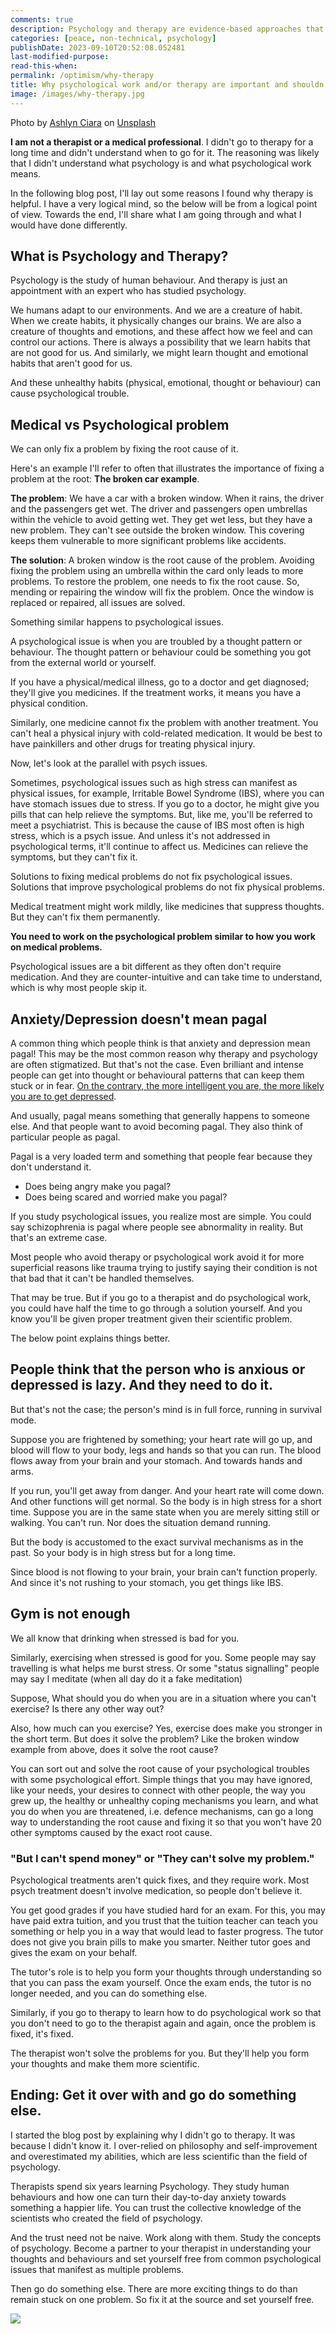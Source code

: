 ```yaml
---
comments: true
description: Psychology and therapy are evidence-based approaches that can expedite problem-solving. Common misconceptions include the belief that therapy is unnecessary and that therapists solely resolve issues. Addressing these misconceptions aids in determining the need for therapy, either for yourself or someone you know.
categories: [peace, non-technical, psychology]
publishDate: 2023-09-10T20:52:08.052481
last-modified-purpose:
read-this-when: 
permalink: /optimism/why-therapy
title: Why psychological work and/or therapy are important and shouldn't be ignored?
image: /images/why-therapy.jpg
---
```


Photo by <a href="https://unsplash.com/@ashlynciara?utm_source=unsplash&utm_medium=referral&utm_content=creditCopyText">Ashlyn Ciara</a> on <a href="https://unsplash.com/photos/WA_O4UAUfxc?utm_source=unsplash&utm_medium=referral&utm_content=creditCopyText">Unsplash</a>


**I am not a therapist or a medical professional**. I didn't go to therapy for a long time and didn't understand when to go for it. The reasoning was likely that I didn't understand what psychology is and what psychological work means.

In the following blog post, I'll lay out some reasons I found why therapy is helpful. I have a very logical mind, so the below will be from a logical point of view. Towards the end, I'll share what I am going through and what I would have done differently.

## What is Psychology and Therapy?

Psychology is the study of human behaviour. And therapy is just an appointment with an expert who has studied psychology.

We humans adapt to our environments. And we are a creature of habit. When we create habits, it physically changes our brains. We are also a creature of thoughts and emotions, and these affect how we feel and can control our actions. There is always a possibility that we learn habits that are not good for us. And similarly, we might learn thought and emotional habits that aren't good for us.

And these unhealthy habits (physical, emotional, thought or behaviour) can cause psychological trouble.

## Medical vs Psychological problem

We can only fix a problem by fixing the root cause of it.

Here's an example I'll refer to often that illustrates the importance of fixing a problem at the root: **The broken car example**.

**The problem**: We have a car with a broken window. When it rains, the driver and the passengers get wet. The driver and passengers open umbrellas within the vehicle to avoid getting wet. They get wet less, but they have a new problem. They can't see outside the broken window. This covering keeps them vulnerable to more significant problems like accidents.

**The solution**: A broken window is the root cause of the problem. Avoiding fixing the problem using an umbrella within the card only leads to more problems. To restore the problem, one needs to fix the root cause. So, mending or repairing the window will fix the problem. Once the window is replaced or repaired, all issues are solved.

Something similar happens to psychological issues.

A psychological issue is when you are troubled by a thought pattern or behaviour. The thought pattern or behaviour could be something you got from the external world or yourself.

If you have a physical/medical illness, go to a doctor and get diagnosed; they'll give you medicines. If the treatment works, it means you have a physical condition.

Similarly, one medicine cannot fix the problem with another treatment. You can't heal a physical injury with cold-related medication. It would be best to have painkillers and other drugs for treating physical injury.

Now, let's look at the parallel with psych issues.

Sometimes, psychological issues such as high stress can manifest as physical issues, for example, Irritable Bowel Syndrome (IBS), where you can have stomach issues due to stress. If you go to a doctor, he might give you pills that can help relieve the symptoms. But, like me, you'll be referred to meet a psychiatrist. This is because the cause of IBS most often is high stress, which is a psych issue. And unless it's not addressed in psychological terms, it'll continue to affect us. Medicines can relieve the symptoms, but they can't fix it.

Solutions to fixing medical problems do not fix psychological issues. Solutions that improve psychological problems do not fix physical problems.

Medical treatment might work mildly, like medicines that suppress thoughts. But they can't fix them permanently.

**You need to work on the psychological problem similar to how you work on medical problems.**

Psychological issues are a bit different as they often don't require medication. And they are counter-intuitive and can take time to understand, which is why most people skip it.

## Anxiety/Depression doesn't mean pagal

A common thing which people think is that anxiety and depression mean pagal! This may be the most common reason why therapy and psychology are often stigmatized. But that's not the case. Even brilliant and intense people can get into thought or behavioural patterns that can keep them stuck or in fear. [On the contrary, the more intelligent you are, the more likely you are to get depressed](https://www.ankushchoubey.com/v1/can-not-logic-your-way-out-of-depression).

And usually, pagal means something that generally happens to someone else. And that people want to avoid becoming pagal. They also think of particular people as pagal.

Pagal is a very loaded term and something that people fear because they don't understand it.
- Does being angry make you pagal?
- Does being scared and worried make you pagal?

If you study psychological issues, you realize most are simple. You could say schizophrenia is pagal where people see abnormality in reality. But that's an extreme case.

Most people who avoid therapy or psychological work avoid it for more superficial reasons like trauma trying to justify saying their condition is not that bad that it can't be handled themselves. 

That may be true. But if you go to a therapist and do psychological work, you could have half the time to go through a solution yourself. And you know you'll be given proper treatment given their scientific problem.

The below point explains things better.

## People think that the person who is anxious or depressed is lazy. And they need to do it.

But that's not the case; the person's mind is in full force, running in survival mode.

Suppose you are frightened by something; your heart rate will go up, and blood will flow to your body, legs and hands so that you can run. The blood flows away from your brain and your stomach. And towards hands and arms.

If you run, you'll get away from danger. And your heart rate will come down. And other functions will get normal. So the body is in high stress for a short time. Suppose you are in the same state when you are merely sitting still or walking. You can't run. Nor does the situation demand running.

But the body is accustomed to the exact survival mechanisms as in the past. So your body is in high stress but for a long time.

Since blood is not flowing to your brain, your brain can't function properly. And since it's not rushing to your stomach, you get things like IBS.

## Gym is not enough

We all know that drinking when stressed is bad for you.

Similarly, exercising when stressed is good for you. Some people may say travelling is what helps me burst stress. Or some "status signalling" people may say I meditate (when all day do it a fake meditation)

Suppose, What should you do when you are in a situation where you can't exercise? Is there any other way out?

Also, how much can you exercise? Yes, exercise does make you stronger in the short term. But does it solve the problem? Like the broken window example from above, does it solve the root cause?

You can sort out and solve the root cause of your psychological troubles with some psychological effort. Simple things that you may have ignored, like your needs, your desires to connect with other people, the way you grew up, the healthy or unhealthy coping mechanisms you learn, and what you do when you are threatened, i.e. defence mechanisms, can go a long way to understanding the root cause and fixing it so that you won't have 20 other symptoms caused by the exact root cause.

### "But I can't spend money" or "They can't solve my problem."

Psychological treatments aren't quick fixes, and they require work. Most psych treatment doesn't involve medication, so people don't believe it.

You get good grades if you have studied hard for an exam. For this, you may have paid extra tuition, and you trust that the tuition teacher can teach you something or help you in a way that would lead to faster progress. The tutor does not give you brain pills to make you smarter. Neither tutor goes and gives the exam on your behalf. 

The tutor's role is to help you form your thoughts through understanding so that you can pass the exam yourself. Once the exam ends, the tutor is no longer needed, and you can do something else.

Similarly, if you go to therapy to learn how to do psychological work so that you don't need to go to the therapist again and again, once the problem is fixed, it's fixed.

The therapist won't solve the problems for you. But they'll help you form your thoughts and make them more scientific. 

## Ending: Get it over with and go do something else.

I started the blog post by explaining why I didn't go to therapy. It was because I didn't know it. I over-relied on philosophy and self-improvement and overestimated my abilities, which are less scientific than the field of psychology.

Therapists spend six years learning Psychology. They study human behaviours and how one can turn their day-to-day anxiety towards something a happier life. You can trust the collective knowledge of the scientists who created the field of psychology.

And the trust need not be naive. Work along with them. Study the concepts of psychology. Become a partner to your therapist in understanding your thoughts and behaviours and set yourself free from common psychological issues that manifest as multiple problems.

Then go do something else. There are more exciting things to do than remain stuck on one problem. So fix it at the source and set yourself free.

![](/images/why-therapy.jpg)